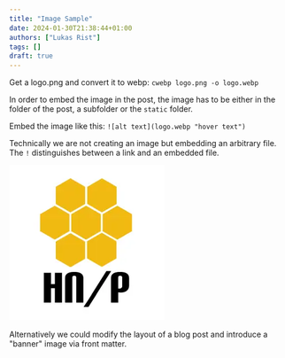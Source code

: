 ```yaml
---
title: "Image Sample"
date: 2024-01-30T21:38:44+01:00
authors: ["Lukas Rist"]
tags: []
draft: true
---
```


Get a logo.png and convert it to webp: `cwebp logo.png -o logo.webp`

In order to embed the image in the post, the image has to be either in the folder of the post, a subfolder or the `static` folder.

Embed the image like this:
`![alt text](logo.webp "hover text")`

Technically we are not creating an image but embedding an arbitrary file. The `!` distinguishes between a link and an embedded file.

![alt text](logo.webp "hover text")

Alternatively we could modify the layout of a blog post and introduce a "banner" image via front matter.
